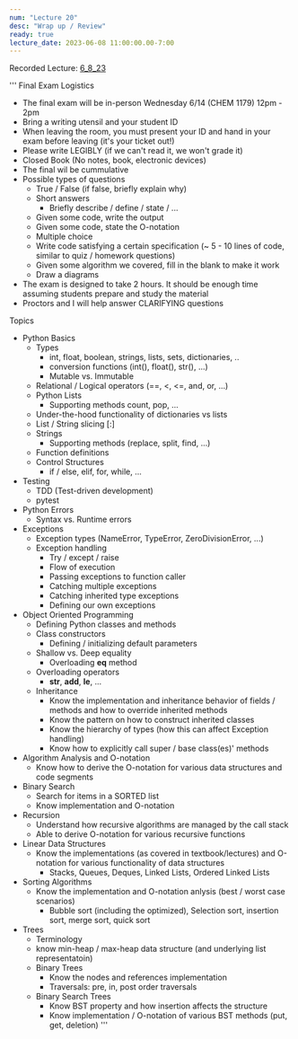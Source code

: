 ```yaml
---
num: "Lecture 20"
desc: "Wrap up / Review"
ready: true
lecture_date: 2023-06-08 11:00:00.00-7:00
---
```


Recorded Lecture: [6_8_23](https://drive.google.com/file/d/1dNWXnoWT979v_VGeKAHzwBav3HAtvX4A/view?usp=sharing)

''' Final Exam Logistics
* The final exam will be in-person Wednesday 6/14 (CHEM 1179)
12pm - 2pm
* Bring a writing utensil and your student ID
* When leaving the room, you must present your ID and hand in your
exam before leaving (it's your ticket out!)
* Please write LEGIBLY (if we can't read it, we won't grade it)
* Closed Book (No notes, book, electronic devices)
* The final wil be cummulative
* Possible types of questions
    * True / False (if false, briefly explain why)
    * Short answers
        * Briefly describe / define / state / ...
    * Given some code, write the output
    * Given some code, state the O-notation
    * Multiple choice
    * Write code satisfying a certain specification (~ 5 - 10 lines
    of code, similar to quiz / homework questions)
    * Given some algorithm we covered, fill in the blank to make it
    work
    * Draw a diagrams
* The exam is designed to take 2 hours. It should be enough time
assuming students prepare and study the material
* Proctors and I will help answer CLARIFYING questions

Topics
* Python Basics
    * Types
        * int, float, boolean, strings, lists, sets, dictionaries, ..
        * conversion functions (int(), float(), str(), ...)
        * Mutable vs. Immutable
    * Relational / Logical operators (==, <, <=, and, or, ...)
    * Python Lists
        * Supporting methods count, pop, ...
    * Under-the-hood functionality of dictionaries vs lists
    * List / String slicing [:]
    * Strings
        * Supporting methods (replace, split, find, ...)
    * Function definitions
    * Control Structures
        * if / else, elif, for, while, ...
* Testing
    * TDD (Test-driven development)
    * pytest
* Python Errors
    * Syntax vs. Runtime errors
* Exceptions
    * Exception types (NameError, TypeError, ZeroDivisionError, ...)
    * Exception handling
        * Try / except / raise
        * Flow of execution
        * Passing exceptions to function caller
        * Catching multiple exceptions
        * Catching inherited type exceptions
        * Defining our own exceptions
* Object Oriented Programming
    * Defining Python classes and methods
    * Class constructors
        * Defining / initializing default parameters
    * Shallow vs. Deep equality
        * Overloading __eq__ method
    * Overloading operators
        * __str__, __add__, __le__, ...
    * Inheritance
        * Know the implementation and inheritance behavior of fields
        / methods and how to override inherited methods
        * Know the pattern on how to construct inherited classes
        * Know the hierarchy of types (how this can affect Exception
        handling)
        * Know how to explicitly call super / base class(es)' methods
* Algorithm Analysis and O-notation
    * Know how to derive the O-notation for various data structures
    and code segments
* Binary Search
    * Search for items in a SORTED list
    * Know implementation and O-notation
* Recursion
    * Understand how recursive algorithms are managed by the call
    stack
    * Able to derive O-notation for various recursive functions
* Linear Data Structures
    * Know the implementations (as covered in textbook/lectures) and
    O-notation for various functionality of data structures
        * Stacks, Queues, Deques, Linked Lists, Ordered Linked Lists
* Sorting Algorithms
    * Know the implementation and O-notation anlysis (best / worst
    case scenarios)
        * Bubble sort (including the optimized), Selection sort,
        insertion sort, merge sort, quick sort
* Trees
    * Terminology
    * know min-heap / max-heap data structure (and underlying list
    representatoin)
    * Binary Trees
        * Know the nodes and references implementation
        * Traversals: pre, in, post order traversals
    * Binary Search Trees
        * Know BST property and how insertion affects the structure
        * Know implementation / O-notation of various BST methods
        (put, get, deletion)
'''
